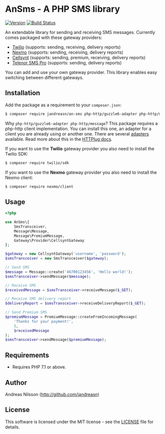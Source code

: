 # AnSms - A PHP SMS library

[![Version](http://img.shields.io/packagist/v/jandreasn/an-sms.svg?style=flat-square)](https://packagist.org/packages/jandreasn/an-sms)
[![Build Status](https://travis-ci.org/jandreasn/an-sms.svg?branch=master)](https://travis-ci.org/jandreasn/an-sms)

An extendable library for sending and receiving SMS messages. Currently comes packaged with these gateway providers:

- [Twilio](https://www.twilio.com) (supports: sending, receiving, delivery reports)
- [Nexmo](https://www.nexmo.com) (supports: sending, receiving, delivery reports)
- [Cellsynt](https://www.cellsynt.com) (supports: sending, premium, receiving, delivery reports)
- [Telenor SMS Pro](https://www.smspro.se/) (supports: sending, delivery reports)

You can add and use your own gateway provider. This library enables easy switching between different gateways.


## Installation
Add the package as a requirement to your `composer.json`:
```bash
$ composer require jandreasn/an-sms php-http/guzzle6-adapter php-http/message
```

Why `php-http/guzzle6-adapter php-http/message`? This package requires a php-http client implementation. You can 
install this one, an adapter for a client you are already using or another one. There are several
 [adapters](https://packagist.org/providers/php-http/client-implementation) available. Read more about this in the 
 [HTTPlug docs](http://docs.php-http.org/en/latest/httplug/users.html).

If you want to use the **Twilio** gateway provider you also need to install the Twilio SDK:

```bash
$ composer require twilio/sdk
```

If you want to use the **Nexmo** gateway provider you also need to install the Nexmo client:

```bash
$ composer require nexmo/client
```

## Usage
```php
<?php

use AnSms\{
    SmsTransceiver,
    Message\Message,
    Message\PremiumMessage,
    Gateway\Provider\CellsyntGateway
};

$gateway = new CellsyntGateway('username', 'password');
$smsTransceiver = new SmsTransceiver($gateway);

// Send SMS
$message = Message::create('46700123456', 'Hello world!');
$smsTransceiver->sendMessage($message);

// Receive SMS
$receivedMessage = $smsTransceiver->receiveMessage($_GET);

// Receive SMS delivery report
$deliveryReport = $smsTransceiver->receiveDeliveryReport($_GET);

// Send Premium SMS
$premiumMessage = PremiumMessage::createFromIncomingMessage(
    'Thanks for your payment!', 
    5, 
    $receivedMessage
);
$smsTransceiver->sendMessage($premiumMessage);

```


## Requirements
- Requires PHP 7.1 or above.

## Author
Andreas Nilsson (<http://github.com/jandreasn>)

## License
This software is licensed under the MIT license - see the [LICENSE](LICENSE.md) file for details.
